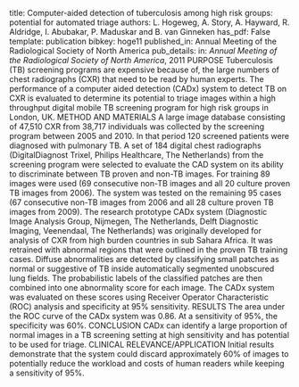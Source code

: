 title: Computer-aided detection of tuberculosis among high risk groups: potential for automated triage
authors: L. Hogeweg, A. Story, A. Hayward, R. Aldridge, I. Abubakar, P. Maduskar and B. van Ginneken
has_pdf: False
template: publication
bibkey: hoge11
published_in: Annual Meeting of the Radiological Society of North America
pub_details: in: <i>Annual Meeting of the Radiological Society of North America</i>, 2011
PURPOSE Tuberculosis (TB) screening programs are expensive because of, the large numbers of chest radiographs (CXR) that need to be read by human experts. The performance of a computer aided detection (CADx) system to detect TB on CXR is evaluated to determine its potential to triage images within a high throughput digital mobile TB screening program for high risk groups in London, UK. METHOD AND MATERIALS A large image database consisting of 47,510 CXR from 38,717 individuals was collected by the screening program between 2005 and 2010. In that period 120 screened patients were diagnosed with pulmonary TB. A set of 184 digital chest radiographs (DigitalDiagnost Trixel, Philips Healthcare, The Netherlands) from the screening program were selected to evaluate the CAD system on its ability to discriminate between TB proven and non-TB images. For training 89 images were used (69 consecutive non-TB images and all 20 culture proven TB images from 2006). The system was tested on the remaining 95 cases (67 consecutive non-TB images from 2006 and all 28 culture proven TB images from 2009). The research prototype CADx system (Diagnostic Image Analysis Group, Nijmegen, The Netherlands, Delft Diagnostic Imaging, Veenendaal, The Netherlands) was originally developed for analysis of CXR from high burden countries in sub Sahara Africa. It was retrained with abnormal regions that were outlined in the proven TB training cases. Diffuse abnormalities are detected by classifying small patches as normal or suggestive of TB inside automatically segmented unobscured lung fields. The probabilistic labels of the classified patches are then combined into one abnormality score for each image. The CADx system was evaluated on these scores using Receiver Operator Characteristic (ROC) analysis and specificity at 95% sensitivity. RESULTS The area under the ROC curve of the CADx system was 0.86. At a sensitivity of 95%, the specificity was 60%. CONCLUSION CADx can identify a large proportion of normal images in a TB screening setting at high sensitivity and has potential to be used for triage. CLINICAL RELEVANCE/APPLICATION Initial results demonstrate that the system could discard approximately 60% of images to potentially reduce the workload and costs of human readers while keeping a sensitivity of 95%.

